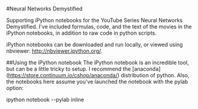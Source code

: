 #Neural Networks Demystified

Supporting iPython notebooks for the YouTube Series Neural Networks Demystified. I've included formulas, code, and the text of the movies in the iPython notebooks, in addition to raw code in python scripts. 

iPython notebooks can be downloaded and run locally, or viewed using nbviewer: http://nbviewer.ipython.org/. 

##Using the iPython notebook
The iPython notebook is an incredible tool, but can be a little tricky to setup. I recommend the [anaconda] (https://store.continuum.io/cshop/anaconda/) distribution of python. Also, the notebooks here assume you've launched the notebook with the pylab option: 

ipython notebook --pylab inline
